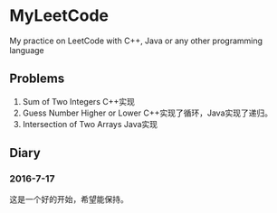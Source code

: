 # MyLeetCode
My practice on LeetCode with C++, Java or any other programming language

## Problems

1. Sum of Two Integers                          C++实现
2. Guess Number Higher or Lower                 C++实现了循环，Java实现了递归。
3. Intersection of Two Arrays                   Java实现

## Diary
### 2016-7-17
  这是一个好的开始，希望能保持。

